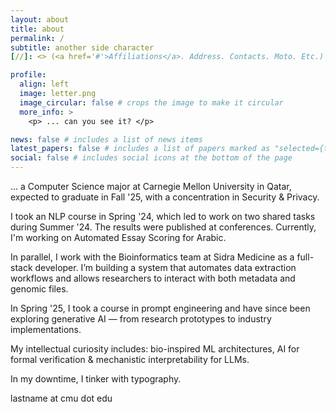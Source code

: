 ```yaml
---
layout: about
title: about
permalink: /
subtitle: another side character 
[//]: <> (<a href='#'>Affiliations</a>. Address. Contacts. Moto. Etc.)

profile:
  align: left
  image: letter.png
  image_circular: false # crops the image to make it circular
  more_info: >
    <p> ... can you see it? </p>

news: false # includes a list of news items
latest_papers: false # includes a list of papers marked as "selected={true}"
social: false # includes social icons at the bottom of the page
---
```

... a Computer Science major at Carnegie Mellon University in Qatar, expected to graduate in Fall '25, with a concentration in Security & Privacy.

I took an NLP course in Spring '24, which led to work on two shared tasks during Summer '24. The results were published at conferences. Currently, I'm working on Automated Essay Scoring for Arabic.

In parallel, I work with the Bioinformatics team at Sidra Medicine as a full-stack developer. I’m building a system that automates data extraction workflows and allows researchers to interact with both metadata and genomic files.

In Spring '25, I took a course in prompt engineering and have since been exploring generative AI — from research prototypes to industry implementations.

My intellectual curiosity includes: bio-inspired ML architectures, AI for formal verification & mechanistic interpretability for LLMs.

In my downtime, I tinker with typography.

lastname at cmu dot edu

